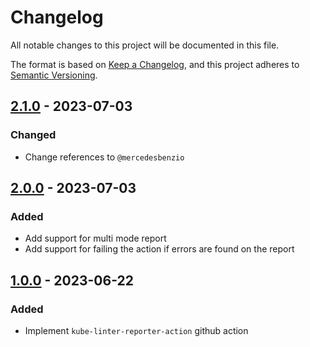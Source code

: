 # Changelog

All notable changes to this project will be documented in this file.

The format is based on [Keep a Changelog](https://keepachangelog.com/en/1.0.0/),
and this project adheres to [Semantic Versioning](https://semver.org/spec/v2.0.0.html).

## [2.1.0] - 2023-07-03

### Changed

- Change references to `@mercedesbenzio`

## [2.0.0] - 2023-07-03

### Added

- Add support for multi mode report
- Add support for failing the action if errors are found on the report

## [1.0.0] - 2023-06-22

### Added

- Implement `kube-linter-reporter-action` github action

[Unreleased]: https://github.com/mercedesbenzio/kube-linter-reporter-action/compare/v2.1.0...main
[2.1.0]: https://github.com/mercedesbenzio/kube-linter-reporter-action/compare/v2.0.0...v2.1.0
[2.0.0]: https://github.com/mercedesbenzio/kube-linter-reporter-action/compare/v1.0.0...v2.0.0
[1.0.0]: https://github.com/mercedesbenzio/kube-linter-reporter-action/releases/tag/v1.0.0
